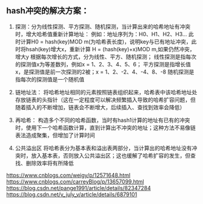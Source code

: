 ## hash冲突的解决方案：

1. 探测：分为线性探测、平方探测、随机探测，当计算出来的哈希地址有冲突时，增大哈希值重新计算地址：
例如：地址序列为：H0、H1、H2、H3...
此时计算H0 = hash(key)MOD m(为哈希表长度)，说明key与已有地址冲突，此时将hsah(key)增大x，重新计算
H = (hash(key)+x)MOD m,如果仍然冲突，增大y
根据每次增长的方式，分为线性、平方、随机探测；
线性探测是指每次的探测值x为等差数列，例如x = 1、2、3、4、5、6；
平方探测是指增长值x，是探测值是前一次探测的2被；x = 1、2、-2、4、-4、8、-8
随机探测是指每次的探测值是一个随机值

2. 链地址法：
   将哈希地址相同的元素按照链表组织起来，哈希表中该哈希地址处存放链表的头指针（这在一定程度可以解决频繁插入导致的哈希扩容问题，但随着插入的不断增加，链表会不断增大，后续插入、查找到效率会降低）

3. 再哈希：
   构造多个不同的哈希函数，当时有hash1计算的地址有已有的冲突时，使用下一个哈希函数计算，直到计算出不冲突的地址；这种方法不易像链表法造成聚集，但增加了计算时间

4. 公共溢出区
   将哈希表分为基本表和溢出表两部分，当计算出的哈希地址没有冲突时，放入基本表，否则放入公共溢出区；这也缓解了哈希扩容的发生，但查找、删除效率将有所降低

<https://www.cnblogs.com/weigy/p/12571648.html>
<https://www.cnblogs.com/carreyBlog/p/13657099.html>
<https://blog.csdn.net/pange1991/article/details/82347284>
<https://blog.csdn.net/v_july_v/article/details/6879101>
